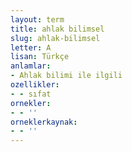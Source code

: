 ```yaml
---
layout: term
title: ahlak bilimsel
slug: ahlak-bilimsel
letter: A
lisan: Türkçe
anlamlar:
- Ahlak bilimi ile ilgili
ozellikler:
- - sıfat
ornekler:
- - ''
orneklerkaynak:
- - ''
---
```

